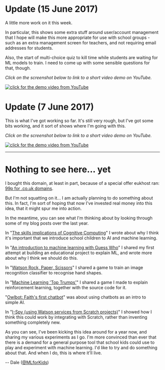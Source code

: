# Update (15 June 2017)

A little more work on it this week. 

In particular, this shows some extra stuff around user/account management that I hope will make this more appropriate for use with school groups - such as an extra management screen for teachers, and not requiring email addresses for students. 

Also, the start of multi-choice quiz to kill time while students are waiting for ML models to train. I need to come up with some sensible questions for that, though.

_Click on the screenshot below to link to a short video demo on YouTube._

[![click for the demo video from YouTube](https://user-images.githubusercontent.com/1444788/27183764-b52d5498-51d7-11e7-9a7a-dc8e6ebf46bd.png)](https://youtu.be/ajR1_anSv7k)

# Update (7 June 2017)

This is what I've got working so far. It's still very rough, but I've got some bits working, and it sort of shows where I'm going with this.

_Click on the screenshot below to link to a short video demo on YouTube._

[![click for the demo video from YouTube](https://user-images.githubusercontent.com/1444788/26900541-755a4168-4bca-11e7-85e4-028697320b9a.png)](https://youtu.be/P4jx5gYPcC0)

---

# Nothing to see here... yet

I bought this domain, at least in part, because of a special offer eukhost ran: [99p for .co.uk domains](https://twitter.com/eUKhostLtd/status/852551993587507200). 

But I'm not squatting on it... I am actually planning to do something about this. In fact, I'm sort of hoping that now I've invested real money into this idea, that it might spur me into action.

In the meantime, you can see what I'm thinking about by looking through some of my blog posts over the last year. 

In "[The skills implications of Cognitive Computing](http://dalelane.co.uk/blog/?p=3299)" I wrote about why I think it's important that we introduce school children to AI and machine learning. 

In "[An introduction to machine learning with Guess Who](http://dalelane.co.uk/blog/?p=3330)" I shared my first attempt at building an educational project to explain ML, and wrote more about why I think we should do this.

In "[Watson Rock, Paper, Scissors](http://dalelane.co.uk/blog/?p=3349)" I shared a game to train an image recognition classifier to recognise hand shapes.

In "[Machine Learning 'Top Trumps'](http://dalelane.co.uk/blog/?p=3442)" I shared a game I made to explain reinforcement learning, together with the source code for it.

"[Owlbot: Faith's first chatbot](http://dalelane.co.uk/blog/?p=3463)" was about using chatbots as an intro to simple AI.

In "[I-Spy (using Watson services from Scratch projects)](http://dalelane.co.uk/blog/?p=3494)" I showed how I think this could work by integrating with Scratch, rather than inventing something completely new.

As you can see, I've been kicking this idea around for a year now, and sharing my various experiments as I go. I'm more convinced than ever that there is a demand for a general purpose tool that school kids could use to play and experiment with machine learning. I'd like to try and do something about that. And when I do, this is where it'll live.

-- Dale ([@MLforKids](https://twitter.com/MLforKids))
